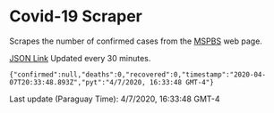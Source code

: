# Covid-19 Scraper

Scrapes the number of confirmed cases from the [MSPBS](https://www.mspbs.gov.py/covid-19.php) web page.

[JSON Link](https://jmayalag.github.io/covid19-scrape/cases.json)
Updated every 30 minutes.
```
{"confirmed":null,"deaths":0,"recovered":0,"timestamp":"2020-04-07T20:33:48.893Z","pyt":"4/7/2020, 16:33:48 GMT-4"}
```
Last update (Paraguay Time): 4/7/2020, 16:33:48 GMT-4